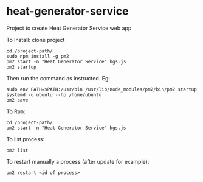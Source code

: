 # heat-generator-service
Project to create Heat Generator Service web app


To Install:
clone project
```
cd /project-path/
sudo npm install -g pm2 
pm2 start -n "Heat Generator Service" hgs.js
pm2 startup
```
Then run the command as instructed. Eg:
```
sudo env PATH=$PATH:/usr/bin /usr/lib/node_modules/pm2/bin/pm2 startup systemd -u ubuntu --hp /home/ubuntu
pm2 save
```

To Run:
```
cd /project-path/
pm2 start -n "Heat Generator Service" hgs.js
```
To list process:
```
pm2 list
```
To restart manually a process (after update for example):
```
pm2 restart <id of process>
```